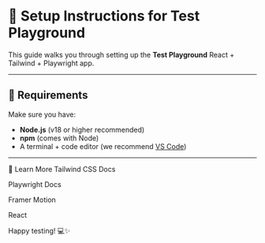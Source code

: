 # 🧰 Setup Instructions for Test Playground

This guide walks you through setting up the **Test Playground** React + Tailwind + Playwright app.

---

## 🔧 Requirements

Make sure you have:

- **Node.js** (v18 or higher recommended)
- **npm** (comes with Node)
- A terminal + code editor (we recommend [VS Code](https://code.visualstudio.com/))

---

🧠 Learn More
Tailwind CSS Docs

Playwright Docs

Framer Motion

React

Happy testing! 💻✨